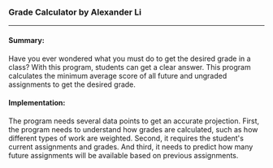 ### Grade Calculator by Alexander Li

---

#### Summary:
Have you ever wondered what you must do to get the 
desired grade in a class? With this program, students can 
get a clear answer.  This program calculates the minimum 
average score of all future and ungraded assignments to get
the desired grade.

#### Implementation:
The program needs several data points to get an accurate
projection. First, the program needs to understand how 
grades are calculated, such as how different types of work
are weighted. Second, it requires the student's current 
assignments and grades. And third, it needs to predict how 
many future assignments will be available based on previous
assignments.
